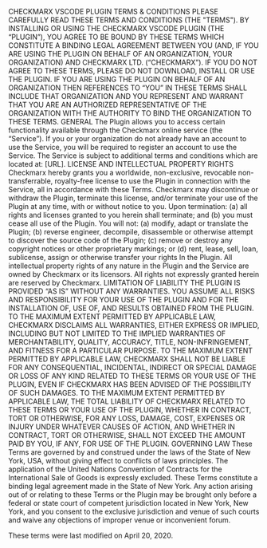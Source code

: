 CHECKMARX VSCODE PLUGIN TERMS & CONDITIONS
PLEASE CAREFULLY READ THESE TERMS AND CONDITIONS (THE "TERMS").  BY INSTALLING OR USING THE CHECKMARX VSCODE PLUGIN (THE “PLUGIN”), YOU AGREE TO BE BOUND BY THESE TERMS WHICH CONSTITUTE A BINDING LEGAL AGREEMENT BETWEEN YOU (AND, IF YOU ARE USING THE PLUGIN ON BEHALF OF AN ORGANIZATION, YOUR ORGANIZATION) AND CHECKMARX LTD.  (“CHECKMARX”).  IF YOU DO NOT AGREE TO THESE TERMS, PLEASE DO NOT DOWNLOAD, INSTALL OR USE THE PLUGIN.  IF YOU ARE USING THE PLUGIN ON BEHALF OF AN ORGANIZATION THEN REFERENCES TO “YOU” IN THESE TERMS SHALL INCLUDE THAT ORGANIZATION AND YOU REPRESENT AND WARRANT THAT YOU ARE AN AUTHORIZED REPRESENTATIVE OF THE ORGANIZATION WITH THE AUTHORITY TO BIND THE ORGANIZATION TO THESE TERMS.
GENERAL
The Plugin allows you to access certain functionality available through the Checkmarx online service (the “Service”).  If you or your organization do not already have an account to use the Service, you will be required to register an account to use the Service.   The Service is subject to additional terms and conditions which are located at: [URL].
LICENSE AND INTELLECTUAL PROPERTY RIGHTS
Checkmarx hereby grants you a worldwide, non-exclusive, revocable non-transferrable, royalty-free license to use the Plugin in connection with the Service, all in accordance with these Terms.   Checkmarx may discontinue or withdraw the Plugin, terminate this license, and/or terminate your use of the Plugin at any time, with or without notice to you.  Upon termination: (a) all rights and licenses granted to you herein shall terminate; and (b) you must cease all use of the Plugin.
You will not: (a) modify, adapt or translate the Plugin; (b) reverse engineer, decompile, disassemble or otherwise attempt to discover the source code of the Plugin; (c) remove or destroy any copyright notices or other proprietary markings; or (d) rent, lease, sell, loan, sublicense, assign or otherwise transfer your rights In the Plugin.  All intellectual property rights of any nature in the Plugin and the Service are owned by Checkmarx or its licensors.  All rights not expressly granted herein are reserved by Checkmarx.
LIMITATION OF LIABILITY
THE PLUGIN IS PROVIDED “AS IS” WITHOUT ANY WARRANTIES.  YOU ASSUME ALL RISKS AND RESPONSIBILITY FOR YOUR USE OF THE PLUGIN AND FOR THE INSTALLATION OF, USE OF, AND RESULTS OBTAINED FROM THE PLUGIN. TO THE MAXIMUM EXTENT PERMITTED BY APPLICABLE LAW, CHECKMARX DISCLAIMS ALL WARRANTIES, EITHER EXPRESS OR IMPLIED, INCLUDING BUT NOT LIMITED TO THE IMPLIED WARRANTIES OF MERCHANTABILITY, QUALITY, ACCURACY, TITLE, NON-INFRINGEMENT, AND FITNESS FOR A PARTICULAR PURPOSE.
TO THE MAXIMUM EXTENT PERMITTED BY APPLICABLE LAW, CHECKMARX SHALL NOT BE LIABLE FOR ANY CONSEQUENTIAL, INCIDENTAL, INDIRECT OR SPECIAL DAMAGE OR LOSS OF ANY KIND RELATED TO THESE TERMS OR YOUR USE OF THE PLUGIN, EVEN IF CHECKMARX HAS BEEN ADVISED OF THE POSSIBILITY OF SUCH DAMAGES.
TO THE MAXIMUM EXTENT PERMITTED BY APPLICABLE LAW, THE TOTAL LIABILITY OF CHECKMARX RELATED TO THESE TERMS OR YOUR USE OF THE PLUGIN, WHETHER IN CONTRACT, TORT OR OTHERWISE, FOR ANY LOSS, DAMAGE, COST, EXPENSES OR INJURY UNDER WHATEVER CAUSES OF ACTION, AND WHETHER IN CONTRACT, TORT OR OTHERWISE, SHALL NOT EXCEED THE AMOUNT PAID BY YOU, IF ANY, FOR USE OF THE PLUGIN.
GOVERNING LAW
These Terms are governed by and construed under the laws of the State of New York, USA, without giving effect to conflicts of laws principles. The application of the United Nations Convention of Contracts for the International Sale of Goods is expressly excluded.  These Terms constitute a binding legal agreement made in the State of New York.  Any action arising out of or relating to these Terms or the Plugin may be brought only before a federal or state court of competent jurisdiction located in New York, New York, and you consent to the exclusive jurisdiction and venue of such courts and waive any objections of improper venue or inconvenient forum.



These terms were last modified on April 20, 2020.


